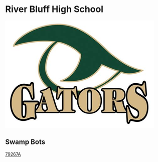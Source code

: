 # River Bluff High School

![riverbluff](./images/riverbluff.jpg)

## Swamp Bots

[79267A](https://www.robotevents.com/teams/VRC/79267A)
